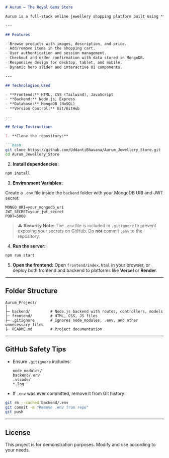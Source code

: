 
````markdown
# Aurum – The Royal Gems Store

Aurum is a full-stack online jewellery shopping platform built using **HTML, CSS (Tailwind), JavaScript, Node.js, Express, and MongoDB**. The application allows users to browse collections, manage a shopping cart, register/login, and place orders.

---

## Features

- Browse products with images, description, and price.
- Add/remove items in the shopping cart.
- User authentication and session management.
- Checkout and order confirmation with data stored in MongoDB.
- Responsive design for desktop, tablet, and mobile.
- Dynamic hero slider and interactive UI components.

---

## Technologies Used

- **Frontend:** HTML, CSS (Tailwind), JavaScript  
- **Backend:** Node.js, Express  
- **Database:** MongoDB (NoSQL)  
- **Version Control:** Git/GitHub

---

## Setup Instructions

1. **Clone the repository:**

```bash
git clone https://github.com/UddantiBhavana/Aurum_Jewellery_Store.git
cd Aurum_Jewellery_Store
````

2. **Install dependencies:**

```bash
npm install
```

3. **Environment Variables:**

Create a `.env` file inside the `backend` folder with your MongoDB URI and JWT secret:

```env
MONGO_URI=your_mongodb_uri
JWT_SECRET=your_jwt_secret
PORT=5000
```

> ⚠️ **Security Note:** The `.env` file is included in `.gitignore` to prevent exposing your secrets on GitHub. Do **not** commit `.env` to the repository.

4. **Run the server:**

```bash
npm run start
```

5. **Open the frontend:**
   Open `frontend/index.html` in your browser, or deploy both frontend and backend to platforms like **Vercel** or **Render**.

---

## Folder Structure

```
Aurum_Project/
│
├─ backend/         # Node.js backend with routes, controllers, models
├─ frontend/        # HTML, CSS, JS files
├─ .gitignore       # Ignores node_modules, .env, and other unnecessary files
├─ README.md        # Project documentation
```

---

## GitHub Safety Tips

* Ensure `.gitignore` includes:

  ```
  node_modules/
  backend/.env
  .vscode/
  *.log
  ```
* If `.env` was ever committed, remove it from Git history:

```bash
git rm --cached backend/.env
git commit -m "Remove .env from repo"
git push
```

---

## License

This project is for demonstration purposes. Modify and use according to your needs.

```

